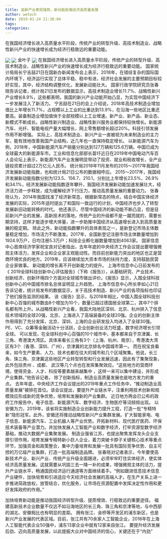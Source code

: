 ```yaml
---
title: 高新产业表现强势，新动能助推经济高质量发展
author: wetech
date: 2019-01-24 21:38:04
tags: 
categories: 
---
```

在我国经济增长进入高质量水平阶段，传统产业的转型升级、高技术制造业、战略性新兴产业的快速增长成为经济行稳致远的重要动能。
<!-- more -->
<img align="center" border="0" src="https://imgcdn.yicai.com/uppics/images/2019/01/433edc74745561e4b815096b23f4a9a7.jpg" />
<img align="center" border="0" src="https://imgcdn.yicai.com/uppics/images/2019/01/d0d5b78d1066181c873ff282ffc499e8.jpg" />
金叶子
<img align="center" border="0" src="https://imgcdn.yicai.com/uppics/images/2019/01/25955f1e0af61e8dee0d18a9c088d275.jpg" />
在我国经济增长进入高质量水平阶段，传统产业的转型升级、高技术制造业、战略性新兴产业的快速增长成为经济行稳致远的重要动能。
国家统计局局长宁吉喆21日在国新办新闻发布会上表示，2018年，在错综复杂的国际国内环境下，经济运行实现了总体平稳、稳中有进，经济社会发展的主要预期目标较好实现，其中，经济结构调整优化，发展新动能壮大。
国家行政学院研究员张春晓告诉记者，统计局21日发布的数据显示，高技术制造业增长11.7%、战略性新兴产业增长8.9%，这些都表明，我国的新兴产业动能开始凸显，为实现中国经济下一步发展注入了新活力。
宁吉喆在21日的会上介绍说，2018年高技术制造业增加值比上年增长11.7%，占规模以上工业的比重达到13.9%，在沿海一些地区比重还要高。装备制造业增加值快于全部规模以上工业增速。新产业、新产品、新业态、新模式不断成长。战略性新兴制造业、战略性新兴服务业都保持较快增长。新能源汽车、光纤、智能电视产量大幅增长，网上零售额增长超过20%。科技引领发展作用不断增强。
实际上，高技术制造业、新兴产业一直被视为未来制造业的主力军，能有效地改善我国产业结构，近几年也一直保持稳定增长。
以新能源汽车为例，2018年，中国新能源汽车产销量分别达到127万辆和125.6万辆。中国已成为全球最大的新能源车市。工业和信息化部部长苗圩近日在2019年中国电动汽车百人会论坛上表示，新能源汽车产业发展明显带动了投资、就业和税收增长，全产业链投资累计超过2万亿元人民币。
统计局2018年11月发布的2015～2017年我国经济发展新动能指数，也和统计局21日公布的数据相呼应。
2015～2017年，我国经济发展新动能指数分别为123.5、156.7、210.1，分别比上年增长23.5%、26.9%和34.1%，经济发展新动能指数逐年攀升，我国经济发展新动能加速发展壮大，经济活力进一步释放，成为缓解经济下行压力，推动高质量发展的重要动力。
张春晓认为，2014年我国找准了经济新常态，根据新常态的特点，结合中国实体经济发展的实际，2015年适时提出了和国际一致运行的计划，中国经济也步入了转型发展新旧动能转换的时代。
他还表示，尽管中国经济的新动能不断凸显，但是目前新兴产业的发展，高新技术的落地，传统产业的升级都不是一蹴而就的，需要长期坚持，这样才能逐步增大体量，进一步助推中国经济从高速增长进入到高质量发展的稳定期。
除此之外，新动能指数攀升的具体表现之一，是新登记市场主体数量稳定增加，市场活力不断激发。2017年，全国新登记注册市场主体数量增加到1924.9万户，日均注册5.3万户；科技企业孵化器数量增加到4063家。
国家信息中心首席经济学家祝宝良对记者指出，去年年底的中央经济工作会议提出要增强微观主体活力，发挥企业和企业家主观能动性。而目前创新能力突出的地区也正是营商环境优良的地方。2019年，应该继续加大资本市场的扶持力度，支持鼓励民营企业家做事。
新动能的增长离不开创新能力的提升。
上海市信息中心日前发布的《 2019全球科技创新中心评估报告》（下称《报告》），从基础研究、产业技术、创新经济、创新环境四个方面对全球城市做出评价。《报告》显示，入围全球科技创新中心的中国城市排名总体呈明显上升趋势。
上海市信息中心所长李如心21日告诉记者，统计局发布的数据显示，关于高技术制造、新兴产业的各项指标也印证了他们报告监测的结果。
该《报告》显示，与2018年相比，中国入围全球科技创新中心百强的城市数由8个增加为10个，数量已超过德国居全球第二，其中7个排名都有所上升。从战略性新兴产业看，我国大陆地区深圳、北京、杭州排入了信息技术领域的全球20强，北京、上海进入了高端装备的全球20强。企业的创新主体作用得到了充分发挥，北京、深圳、上海的企业研发投入均进入了全球30强。PE、VC、众筹等金融活动十分活跃，企业创新创业活力旺盛，数字经济增长引领全球。
可以发现，在全球科创中心百强的10个城市中，基本都来自于京津冀、长三角、粤港澳大湾区。具体来看长三角有3个（上海、杭州、南京），粤港澳大湾区有3个（香港、深圳、广州），京津冀的北京排名中国城市第一。
而在祝宝良看来，如今生产要素、人力、技术也都在往大的城市和几个区域聚集。他说，长三角、珠三角、京津冀这些地区产业转型转型和行业发展迅速，因此有了集聚现象，此外包括贵州 、成都、 武汉等几个点也在发挥集聚效应。“这些地方的营商环境，使得资金、人才、科技等要素越来越集中 ，这样一来可以集中建设，并形成产业集群。”他告诉记者。
除了创新指标，制造业高质量发展也是地方发力的重点。
去年年底，中央经济工作会议提出的2019年重点工作任务中，“推动制造业高质量发展”被排在首位。该会议提出，要提升产业链水平，注重利用技术创新和规模效应形成新的竞争优势，培育和发展新的产业集群。
近日地方两会已公布的政府工作报告中，电子信息、新能源汽车、数字经济、生物医疗等词频频出现。
以安徽为力，2019年，该省将实施制造企业创新能力提升工程，打造一批“专精特新”隐形冠军。此外，安徽还将推动战略性新兴产业集群发展。扩大智能家电、电子信息、新能源汽车、工业机器人等产业优势。开拓新材料、现代医疗医药、环保技术装备等产业潜力。并加快发展人工智能产业和数字经济，打牢资源型数字经济基础，推动大数据产业集聚发展。
制造业强省江苏，也提出聚焦发挥龙头企业支撑引领作用，培育发展专精特新小巨人企业，着力突破卡脖子关键核心技术等重点环节，加强资金和政策整合，集中力量培育和发展一批具有国际竞争优势、自主可控的万亿级产业集群，打造一批高端制造品牌。
张春晓对记者表示，今年要使高新技术产业、新兴产业、传统产业升级全面跟进，必须牢牢盯住实体经济，使实体经济高质量发展。这就需要从巩固三去一降一补的成果，增强微观主体的活力，提升产业链水平，畅通国民经济运行通道等方面继续着手。“例如跟进信息技术信息产业硬件，加快培育和引进适应今天经济社会发展的高端人才。在生产关系上进一步推进简政放权，放管结合，优化服务，让市场在资源配置中发挥决定性作用和更好发挥政府的作用。”
 
 
加快培育新动能是推动我国经济转型升级、提质增效、行稳致远的重要途径。
福建高新技术企业数量不仅远不如沿海地区的长三角、珠三角和京津等地，与中西部的湖北、安徽相比也有明显的差距。
拥有张江、金桥等开发区的浦东新区，也是新兴产业发展的代表区域。目前，张江共有70余家人工智能企业，2018年在上海人工智能代表企业50强中，浦东13家企业中就有12家来自张江。
要提升经济发展后劲、迈向高质量发展，以此提振大众对中国经济的信心，关键还在于“内劲”
